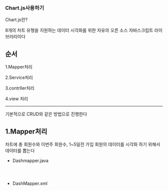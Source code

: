 ### Chart.js사용하기


Chart.js란?

8개의 차트 유형을 지원하는 데이터 시각화를 위한 자유의 오픈 소스 자바스크립트 라이브러리이다 





순서
---
 
1.Mapper처리

2.Service처리

3.contrller처리

4.view 처리


---

기본적으로 CRUD와 같은 방법으로 진행한다

1.Mapper처리
---

차트에 총 회원수와 이번주 회원수, 1~5일전 가입 회원의 데이터를 시각화 하기 위해서 데이터를 뽑는다

- Dashmapper.java

```



```


- DashMapper.xml
```


```
